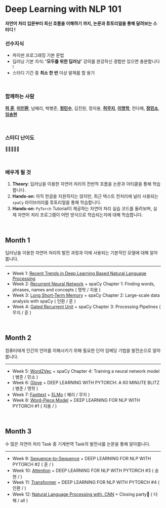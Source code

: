 # Deep Learning with NLP 101
**자연어 처리 입문부터 최신 흐름을 이해하기 까지, 논문과 튜토리얼을 통해 달려보는 스터디 !** 

### 선수지식
- 파이썬 프로그래밍 기본 문법
- 딥러닝 기본 지식: **'모두를 위한 딥러닝'** 강의를 완강하신 경험만 있으면 충분합니다 !
- 스터디 기간 중 **최소 한 번** 이상 발제를 할 용기

<br/>

### 함께하는 사람
[**허 훈**](https://github.com/Huffon), [**이인환**](https://github.com/lih0905), 남혜리, 박병준, [**정민수**](https://github.com/4seaday), 김진원, 정지용, [**허무지**](https://github.com/Moo-Ji), [**이명학**](https://github.com/myeonghak), 전다해, [**정민소**](https://github.com/minssoj), [**임송현**](https://github.com/shyun46)

<br/>

### 스터디 난이도
🌝🌝🌗🌚🌚

<br/>

### 배우게 될 것
1. **Theory**: 딥러닝을 이용한 자연어 처리의 전반적 흐름을 논문과 아티클을 통해 학습합니다.
2. **Hands-on**: 아직 한글을 지원하지는 않지만, 최근 텍스트 전처리에 널리 사용되는 `spaCy` 라이브러리를 튜토리얼을 통해 학습합니다.
3. **Hands-on**: `PyTorch` Tutorial이 제공하는 자연어 처리 실습 코드를 돌려보며, 실제 자연어 처리 프로그램이 어떤 방식으로 학습되는지에 대해 학습합니다.

<br/>

## Month 1
딥러닝을 이용한 자연어 처리의 발전 과정과 이에 사용되는 기본적인 모델에 대해 알아봅니다.

---

- Week 1: [Recent Trends in Deep Learning Based Natural Language Processing](https://arxiv.org/pdf/1708.02709.pdf)
- Week 2: [Recurrent Neural Network](https://ko.coursera.org/lecture/nlp-sequence-models/recurrent-neural-network-model-ftkzt) + spaCy Chapter 1: Finding words, phrases, names and concepts ( 명학 / 지용 )
- Week 3: [Long Short-Term Memory](https://colah.github.io/posts/2015-08-Understanding-LSTMs/) + spaCy Chapter 2: Large-scale data analysis with spaCy ( 인환 / 훈 )
- Week 4: [Gated Recurrent Unit](https://arxiv.org/pdf/1412.3555.pdf) + spaCy Chapter 3: Processing Pipelines ( 무지 / 훈 )

<br/>

## Month 2
컴퓨터에게 인간의 언어를 이해시키기 위해 필요한 단어 임베딩 기법을 발전순으로 알아봅니다.

---

- Week 5: [Word2Vec](https://papers.nips.cc/paper/5021-distributed-representations-of-words-and-phrases-and-their-compositionality.pdf) + spaCy Chapter 4: Training a neural network model ( 병준 / 민소 )
- Week 6: [Glove](https://nlp.stanford.edu/pubs/glove.pdf) + DEEP LEARNING WITH PYTORCH: A 60 MINUTE BLITZ ( 병준 / 명학 )
- Week 7: [Fasttext](https://arxiv.org/pdf/1607.01759.pdf) + [ELMo](https://arxiv.org/pdf/1802.05365.pdf) ( 혜리 / 무지 )
- Week 8: [Word-Piece Model](https://arxiv.org/pdf/1609.08144.pdf) + DEEP LEARNING FOR NLP WITH PYTORCH #1 ( 지용 /   )

<br/>

## Month 3
수 많은 자연어 처리 Task 중 기계번역 Task의 발전사를 논문을 통해 알아봅니다.

---

- Week 9: [Sequence-to-Sequence](https://papers.nips.cc/paper/5346-sequence-to-sequence-learning-with-neural-networks.pdf) + DEEP LEARNING FOR NLP WITH PYTORCH #2 ( 훈 /  )
- Week 10: [Attention](https://arxiv.org/pdf/1409.0473.pdf) + DEEP LEARNING FOR NLP WITH PYTORCH #3 ( 송현 /   )
- Week 11: [Transformer](https://papers.nips.cc/paper/7181-attention-is-all-you-need.pdf) + DEEP LEARNING FOR NLP WITH PYTORCH #4 ( 인환 /  )
- Week 12: [Natural Language Processing with. CNN](https://arxiv.org/pdf/1408.5882.pdf) + Closing party🎉 ( 다해 / all )